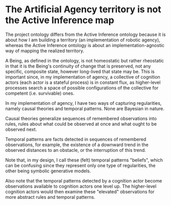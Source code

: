 # The Artificial Agency territory is not the Active Inference map

The project ontology differs from the Active Inference ontology because it is about how I am building a territory (an implementation of robotic agency), whereas the Active Inference ontology is about an implementation-agnostic way of mapping the realized territory.

A Being, as defined in the ontology, is not homeostatic but rather rheostatic in that it is the Being's continuity of change that is preserved, not any specific, composite state, however long-lived that state may be. This is important since, in my implementation of agency, a collective of cognition actors (each actor is a stateful process) is in constant flux, as higher-level processes search a space of possible configurations of the collective for competent (i.e. survivable) ones.

In my implementation of agency, I have two ways of capturing regularities, namely causal theories and temporal patterns. None are Bayesian in nature.

Causal theories generalize sequences of remembered observations into rules, rules about what could be observed at once and what ought to be observed next. 

Temporal patterns are facts detected in sequences of remembered observations, for example, the existence of a downward trend in the observed distances to an obstacle, or the interruption of this trend.

Note that, in my design, I call these (felt) temporal patterns "beliefs", which can be confusing since they represent only one type of regularities, the other being symbolic generative models.

Also note that the temporal patterns detected by a cognition actor become observations available to cognition actors one level up. The higher-level cognition actors would then examine these "elevated" observations for more abstract rules and temporal patterns.
